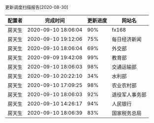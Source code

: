 更新调度扫描报告[2020-08-30]

|	配置者	|	完成时间	|	更新进度	|	网站名	|
|----|----|----|----|
|       房天生  |       2020-09-10 18:06:04     |        90%    |       fx168   |
|       房天生  |       2020-09-10 19:12:06     |        75%    |       每日经济新闻    |
|       房天生  |       2020-09-10 18:06:04     |        69%    |       外交部  |
|       房天生  |       2020-09-09 19:42:08     |        99%    |       教育部  |
|       房天生  |       2020-09-10 18:06:03     |        98%    |       交通运输部      |
|       房天生  |       2020-09-10 20:22:10     |        34%    |       水利部  |
|       房天生  |       2020-09-10 17:09:25     |        98%    |       农业农村部      |
|       房天生  |       2020-09-10 18:06:03     |        92%    |       退役军人事务部  |
|       房天生  |       2020-09-10 14:26:17     |        94%    |       人民银行        |
|       房天生  |       2020-09-10 18:06:39     |        83%    |       国家税务总局    |